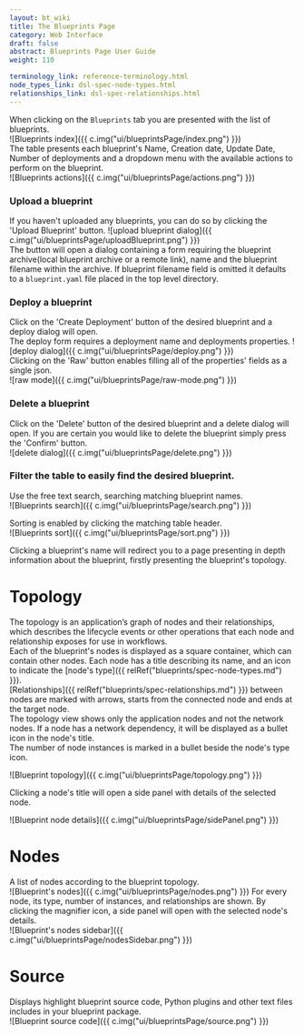 ```yaml
---
layout: bt_wiki
title: The Blueprints Page
category: Web Interface
draft: false
abstract: Blueprints Page User Guide
weight: 110

terminology_link: reference-terminology.html
node_types_link: dsl-spec-node-types.html
relationships_link: dsl-spec-relationships.html
---
```



When clicking on the `Blueprints` tab you are presented with the list of blueprints.<br>
![Blueprints index]({{ c.img("ui/blueprintsPage/index.png") }})<br>
The table presents each blueprint's Name, Creation date, Update Date, Number of deployments and a dropdown menu with the available actions to perform on the blueprint.<br>
![Blueprints actions]({{ c.img("ui/blueprintsPage/actions.png") }})

### Upload a blueprint
If you haven't uploaded any blueprints, you can do so by clicking the 'Upload Blueprint' button.
![upload blueprint dialog]({{ c.img("ui/blueprintsPage/uploadBlueprint.png") }})<br>
The button will open a dialog containing a form requiring the blueprint archive(local blueprint archive or a remote link), name and the blueprint filename within the archive. If blueprint filename field is omitted it defaults to a `blueprint.yaml` file placed in the top level directory.<br>

### Deploy a blueprint
Click on the 'Create Deployment' button of the desired blueprint and a deploy dialog will open.<br>
The deploy form requires a deployment name and deployments properties.
![deploy dialog]({{ c.img("ui/blueprintsPage/deploy.png") }})<br>
Clicking on the 'Raw' button enables filling all of the properties' fields as a single json.<br>
![raw mode]({{ c.img("ui/blueprintsPage/raw-mode.png") }})

### Delete a blueprint
Click on the 'Delete' button of the desired blueprint and a delete dialog will open.
If you are certain you would like to delete the blueprint simply press the 'Confirm' button.<br>
![delete dialog]({{ c.img("ui/blueprintsPage/delete.png") }})

### Filter the table to easily find the desired blueprint.
Use the free text search, searching matching blueprint names.<br>
![Blueprints search]({{ c.img("ui/blueprintsPage/search.png") }})

Sorting is enabled by clicking the matching table header.<br>
![Blueprints sort]({{ c.img("ui/blueprintsPage/sort.png") }})

Clicking a blueprint's name will redirect you to a page presenting in depth information about the blueprint, firstly presenting the blueprint's topology.

# Topology

The topology is an application’s graph of nodes and their relationships, which describes the lifecycle events or other operations that each node and relationship exposes for use in workflows.<br>
Each of the blueprint's nodes is displayed as a square container, which can contain other nodes. Each node has a title describing its name, and an icon to indicate the [node's type]({{ relRef("blueprints/spec-node-types.md") }}).<br>
[Relationships]({{ relRef("blueprints/spec-relationships.md") }}) between nodes are marked with arrows, starts from the connected node and ends at the target node.<br>
The topology view shows only the application nodes and not the network nodes. If a node has a network dependency, it will be displayed as a bullet icon in the node's title.<br>
The number of node instances is marked in a bullet beside the node's type icon.<br>

![Blueprint topology]({{ c.img("ui/blueprintsPage/topology.png") }})

Clicking a node's title will open a side panel with details of the selected node.<br>

![Blueprint node details]({{ c.img("ui/blueprintsPage/sidePanel.png") }})

# Nodes
A list of nodes according to the blueprint topology.<br/>
![Blueprint's nodes]({{ c.img("ui/blueprintsPage/nodes.png") }})
For every node, its type, number of instances, and relationships are shown. By clicking the magnifier icon, a side panel will open with the selected node's details.<br/>
![Blueprint's nodes sidebar]({{ c.img("ui/blueprintsPage/nodesSidebar.png") }})

# Source
Displays highlight blueprint source code, Python plugins and other text files includes in your blueprint package.<br/>
![Blueprint source code]({{ c.img("ui/blueprintsPage/source.png") }})
